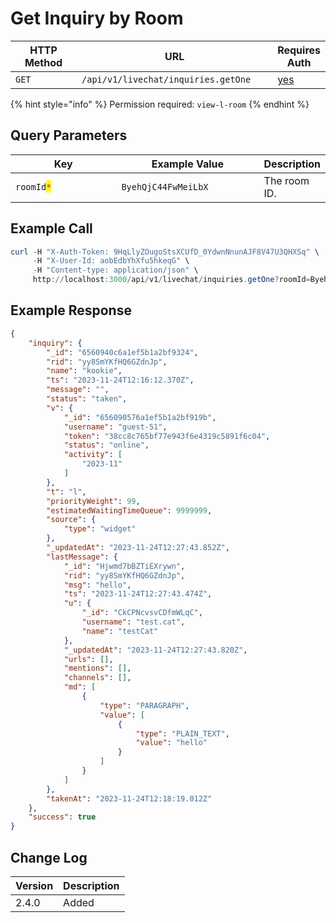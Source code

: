 # Get Inquiry by Room

<table><thead><tr><th width="163">HTTP Method</th><th width="363">URL</th><th>Requires Auth</th></tr></thead><tbody><tr><td><code>GET</code></td><td><code>/api/v1/livechat/inquiries.getOne</code></td><td><a href="../../../authentication-endpoints/">yes</a></td></tr></tbody></table>

{% hint style="info" %}
Permission required: `view-l-room`
{% endhint %}

## Query Parameters

<table><thead><tr><th width="187.33333333333331">Key</th><th width="238">Example Value</th><th>Description</th></tr></thead><tbody><tr><td><code>roomId</code><mark style="color:red;"><code>*</code></mark></td><td><code>ByehQjC44FwMeiLbX</code></td><td>The room ID.</td></tr></tbody></table>

## Example Call

```powershell
curl -H "X-Auth-Token: 9HqLlyZOugoStsXCUfD_0YdwnNnunAJF8V47U3QHXSq" \
     -H "X-User-Id: aobEdbYhXfu5hkeqG" \
     -H "Content-type: application/json" \
     http://localhost:3000/api/v1/livechat/inquiries.getOne?roomId=ByehQjC44FwMeiLbX
```

## Example Response

```json
{
    "inquiry": {
        "_id": "6560940c6a1ef5b1a2bf9324",
        "rid": "yy8SmYKfHQ6GZdnJp",
        "name": "kookie",
        "ts": "2023-11-24T12:16:12.370Z",
        "message": "",
        "status": "taken",
        "v": {
            "_id": "656090576a1ef5b1a2bf919b",
            "username": "guest-51",
            "token": "38cc8c765bf77e943f6e4319c5891f6c04",
            "status": "online",
            "activity": [
                "2023-11"
            ]
        },
        "t": "l",
        "priorityWeight": 99,
        "estimatedWaitingTimeQueue": 9999999,
        "source": {
            "type": "widget"
        },
        "_updatedAt": "2023-11-24T12:27:43.852Z",
        "lastMessage": {
            "_id": "Hjwmd7bBZTiEXrywn",
            "rid": "yy8SmYKfHQ6GZdnJp",
            "msg": "hello",
            "ts": "2023-11-24T12:27:43.474Z",
            "u": {
                "_id": "CkCPNcvsvCDfmWLqC",
                "username": "test.cat",
                "name": "testCat"
            },
            "_updatedAt": "2023-11-24T12:27:43.820Z",
            "urls": [],
            "mentions": [],
            "channels": [],
            "md": [
                {
                    "type": "PARAGRAPH",
                    "value": [
                        {
                            "type": "PLAIN_TEXT",
                            "value": "hello"
                        }
                    ]
                }
            ]
        },
        "takenAt": "2023-11-24T12:18:19.012Z"
    },
    "success": true
}
```

## Change Log

| Version | Description |
| ------- | ----------- |
| 2.4.0   | Added       |

